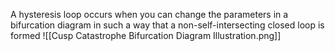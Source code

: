 A hysteresis loop occurs when  you can change the parameters in a bifurcation diagram in such a way that a non-self-intersecting closed loop is formed 
![[Cusp Catastrophe Bifurcation Diagram Illustration.png]]